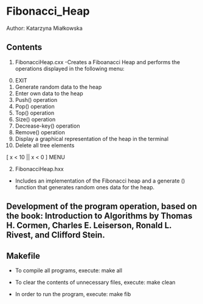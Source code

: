 # Fibonacci_Heap

Author: Katarzyna Miałkowska

## Contents ##
1) FibonacciHeap.cxx
-Creates a Fiboanacci Heap and performs the operations displayed in the following menu:

0. EXIT
1. Generate random data to the heap
2. Enter own data to the heap
3. Push() operation
4. Pop() operation
5. Top() operation
6. Size() operation
7. Decrease-key() operation
8. Remove() operation
9. Display a graphical representation of the heap in the terminal
10. Delete all tree elements

[ x < 10 || x < 0 ] MENU
	
2) FibonacciHeap.hxx
- Includes an implementation of the Fibonacci heap and a generate () function that generates random ones data for the heap.


## Development of the program operation, based on the book: Introduction to Algorithms by Thomas H. Cormen, Charles E. Leiserson, Ronald L. Rivest, and Clifford Stein. ##

## Makefile ##
- To compile all programs, execute:
 make all
 
- To clear the contents of unnecessary files, execute:
 make clean
 
- In order to run the program, execute:
make fib
